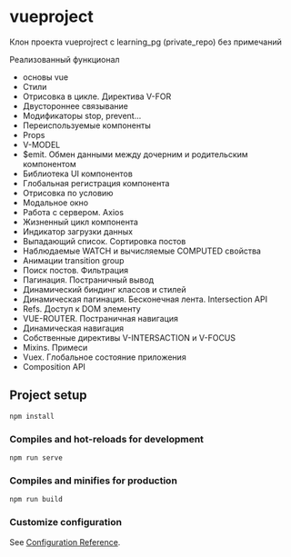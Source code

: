 # vueproject

Клон проекта vueprojrect с learning_pg (private_repo) без примечаний

Реализованный функционал
- основы vue
- Cтили
- Отрисовка в цикле. Директива V-FOR
- Двустороннее связывание
- Модификаторы stop, prevent...
- Переиспользуемые компоненты
- Props
- V-MODEL
- $emit. Обмен данными между дочерним и родительским компонентом
- Библиотека UI компонентов
- Глобальная регистрация компонента
- Отрисовка по условию
- Модальное окно
- Работа с сервером. Axios
- Жизненный цикл компонента
- Индикатор загрузки данных
- Выпадающий список. Сортировка постов
- Наблюдаемые WATCH и вычисляемые COMPUTED свойства
- Анимации transition group
- Поиск постов. Фильтрация
- Пагинация. Постраничный вывод
- Динамический биндинг классов и стилей
- Динамическая пагинация. Бесконечная лента. Intersection API
- Refs. Доступ к DOM элементу
- VUE-ROUTER. Постраничная навигация
- Динамическая навигация
- Cобственные директивы V-INTERSACTION и V-FOCUS
- Mixins. Примеси
- Vuex. Глобальное состояние приложения
- Composition API

## Project setup
```
npm install
```

### Compiles and hot-reloads for development
```
npm run serve
```

### Compiles and minifies for production
```
npm run build
```

### Customize configuration
See [Configuration Reference](https://cli.vuejs.org/config/).
